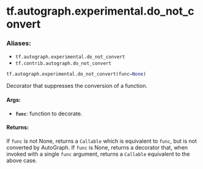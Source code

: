 <div itemscope itemtype="http://developers.google.com/ReferenceObject">
<meta itemprop="name" content="tf.autograph.experimental.do_not_convert" />
<meta itemprop="path" content="Stable" />
</div>

# tf.autograph.experimental.do_not_convert

### Aliases:

* `tf.autograph.experimental.do_not_convert`
* `tf.contrib.autograph.do_not_convert`

``` python
tf.autograph.experimental.do_not_convert(func=None)
```

Decorator that suppresses the conversion of a function.

#### Args:

* <b>`func`</b>: function to decorate.


#### Returns:

If `func` is not None, returns a `Callable` which is equivalent to
`func`, but is not converted by AutoGraph.
If `func` is None, returns a decorator that, when invoked with a
single `func` argument, returns a `Callable` equivalent to the
above case.